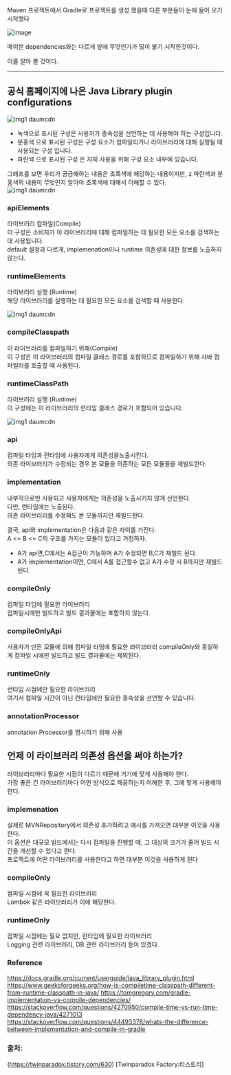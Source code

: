Maven 프로젝트에서 Gradle로 프로젝트를 생성 했을때 다른 부분들이 눈에 들어 오기 시작했다

![image](https://user-images.githubusercontent.com/85658845/173757219-44bdf2a1-178f-424d-b63e-193b8f4480e6.png)

메이븐 dependencies와는 다르게 앞에 무엇인가가 많이 붙기 시작한것이다.    

이를 알아 볼 것이다.    

------
## 공식 홈페이지에 나온  Java Library plugin configurations

![img1 daumcdn](https://user-images.githubusercontent.com/85658845/173757776-e362f06b-d463-4662-8bf8-a1c9ee9dae1c.png)   

-  녹색으로 표시된 구성은 사용자가 종속성을 선언하는 데 사용해야 하는 구성입니다.
- 분홍색 으로 표시된 구성은 구성 요소가 컴파일되거나 라이브러리에 대해 실행될 때 사용되는 구성 입니다.
- 파란색 으로 표시된 구성 은 자체 사용을 위해 구성 요소 내부에 있습니다.

그래프를 보면 우리가 궁금해하는 내용은 초록색에 해당하는 내용이지만,    z
파란색과 분홍색의 내용이 무엇인지 알아야 초록색에 대해서 이해할 수 있다.    
![img1 daumcdn](https://user-images.githubusercontent.com/85658845/173759615-0aede79c-a754-44e2-bea7-87a4bc19c418.png)
### apiElements 
라이브러리 컴파일(Compile)   
이 구성은 소비자가 이 라이브러리에 대해 컴파일하는 데 필요한 모든 요소를 검색하는 데 사용됩니다.  
default 설정과 다르게, implemenation이나 runtime 의존성에 대한 정보를 노출하지 않는다.

### runtimeElements   
라이브러리 실행 (Runtime)   
해당 라이브러리를 실행하는 데 필요한 모든 요소를 검색할 때 사용한다.

![img1 daumcdn](https://user-images.githubusercontent.com/85658845/173789767-81b7b040-1839-4b92-b89a-43be92d2a756.png)

### compileClasspath   
이 라이브러리를 컴파일하기 위해(Compile)   
이 구성은 이 라이브러리의 컴파일 클래스 경로를 포함하므로 컴파일하기 위해 자바 컴파일러를 호출할 때 사용된다.   


### runtimeClassPath   
라이브러리 실행 (Runtime)   
이 구성에는 이 라이브러리의 런타임 클래스 경로가 포함되어 있습니다.  

![img1 daumcdn](https://user-images.githubusercontent.com/85658845/173961683-0e09cd3f-a280-496e-9cd7-35536a05cafb.png)

### api
컴파일 타임과 런타임에 사용자에게 의존성을노출시킨다.   
의존 라이브러리가 수정되는 경우 본 모듈을 의존하는 모든 모듈들을 재빌드한다.   

### implementation   
내부적으로만 사용되고 사용자에게는 의존성을 노출시키지 않게 선언한다.   
다만, 런타임에는 노출된다.   
의존 라이브러리를 수정해도 본 모듈까지만 재빌드한다.  

결국, api와 implementation은 다음과 같은 차이를 가진다.   
A <= B <= C의 구조를 가지는 모듈이 있다고 가정하자.   

- A가 api면,C에서는 A접근이 가능하며 A가 수정되면 B,C가 재빌드 된다.
- A가 implementation이면, C에서 A를 접근할수 없고 A가 수정 시 B까지만 재빌드 된다.

### compileOnly
컴파일 타임에 필요한 라이브러리   
컴파일시에만 빌드하고 빌드 결과물에는 포함하지 않는다.

### compileOnlyApi
사용자가 만든 모듈에 의해 컴파일 타임에 필요한 라이브러리
compileOnly와 동일하게 컴파일 시에만 빌드하고 빌드 결과물에는 제외된다.

### runtimeOnly    
런타임 시점에만 필요한 라이브러리    
여기서 컴파일 시간이 아닌 런타임에만 필요한 종속성을 선언할 수 있습니다.   

### annotationProcessor
annotation Processor를 명시하기 위해 사용

## 언제 이 라이브러리 의존성 옵션을 써야 하는가?
라이브러리마다 필요한 시점이 다르기 때문에 거기에 맞게 사용해야 한다.   
가장 좋은 건 라이브러리마다 어떤 방식으로 제공하는지 이해한 후, 그에 맞게 사용해야 한다.   

### implemenation
실제로 MVNRepository에서 의존성 추가하려고 예시를 가져오면 대부분 이것을 사용한다.   
이 옵션은 대규모 빌드에서는 다시 컴파일을 진행할 때, 그 대상의 크기가 줄어 빌드 시간을 개선할 수 있다고 한다.   
프로젝트에 어떤 라이브러리를 사용한다고 하면 대부분 이것을 사용하게 된다   

### compileOnly
컴파일 시점에 꼭 필요한 라이브러리   
Lombok 같은 라이브러리가 이에 해당한다.   

### runtimeOnly
컴파일 시점에는 필요 없지만, 런타임에 필요한 라이브러리    
Logging 관련 라이브러리, DB 관련 라이브러리 등이 있겠다.   



### Reference
https://docs.gradle.org/current/userguide/java_library_plugin.html
https://www.geeksforgeeks.org/how-is-compiletime-classpath-different-from-runtime-classpath-in-java/ https://tomgregory.com/gradle-implementation-vs-compile-dependencies/ https://stackoverflow.com/questions/4270950/compile-time-vs-run-time-dependency-java/4271013 https://stackoverflow.com/questions/44493378/whats-the-difference-between-implementation-and-compile-in-gradle   
### 출처:   
(https://twinparadox.tistory.com/630) [Twinparadox Factory:티스토리]








